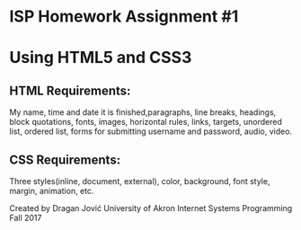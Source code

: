 # ISP Homework Assignment #1
# Using HTML5 and CSS3

## HTML Requirements: 
My name, time and date it is finished,paragraphs, line breaks, headings, block quotations, fonts, images,
horizontal rules, links, targets, unordered list, ordered list,
forms for submitting username and password, audio, video.

## CSS Requirements: 
Three styles(inline, document, external), color, background, font style, margin, animation, etc.

Created by Dragan Jović
University of Akron
Internet Systems Programming Fall 2017
